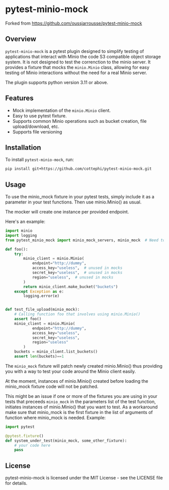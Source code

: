 # pytest-minio-mock

Forked from https://github.com/oussjarrousse/pytest-minio-mock

## Overview
`pytest-minio-mock` is a pytest plugin designed to simplify testing of applications that interact with Minio the code  S3 compatible object storage system. It is not designed to test the correnction to the minio server. It provides a fixture that mocks the `minio.Minio` class, allowing for easy testing of Minio interactions without the need for a real Minio server.

The plugin supports python version 3.11 or above.

## Features
- Mock implementation of the `minio.Minio` client.
- Easy to use pytest fixture.
- Supports common Minio operations such as bucket creation, file upload/download, etc.
- Supports file versioning

## Installation

To install `pytest-minio-mock`, run:

```bash
pip install git+https://github.com/cottephi/pytest-minio-mock.git
```

## Usage
To use the minio_mock fixture in your pytest tests, simply include it as a parameter in your test functions. Then use minio.Minio() as usual.

The mocker will create one instance per provided endpoint.

Here's an example:

```python
import minio
import logging
from pytest_minio_mock import minio_mock_servers, minio_mock  # Need to import both 

def foo():
    try:
        minio_client = minio.Minio(
            endpoint="http://dummy",
            access_key="useless",  # unused in mocks
            secret_key="useless",  # unused in mocks
            region="useless",  # unused in mocks
        )
        return minio_client.make_bucket("buckets")
    except Exception as e:
        logging.error(e)


def test_file_upload(minio_mock):
    # Calling function foo that involves using minio.Minio()
    assert foo()
    minio_client = minio.Minio(
            endpoint="http://dummy",
            access_key="useless",
            secret_key="useless",
            region="useless"
        )
    buckets = minio_client.list_buckets()
    assert len(buckets)==1
```

The `minio_mock` fixture will patch newly created minio.Minio() thus providing you with a way to test your code around the Minio client easily.

At the moment, instances of minio.Minio() created before loading the minio_mock fixture code will not be patched.

This might be an issue if one or more of the fixtures you are using in your tests that preceeds `minio_mock` 
in the parameters list of the test function, initiates instances of minio.Minio() that you want to test.
As a workaround make sure that minio_mock is the first fixture in the list of arguments of function where minio_mock is needed. Example:

```python
import pytest

@pytest.fixture()
def system_under_test(minio_mock, some_other_fixture):
    # your code here
    pass
```

## License
pytest-minio-mock is licensed under the MIT License - see the LICENSE file for details.
